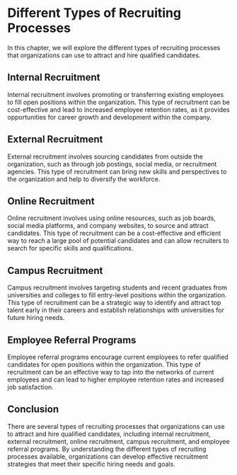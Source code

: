 Different Types of Recruiting Processes
=========================================================================

In this chapter, we will explore the different types of recruiting processes that organizations can use to attract and hire qualified candidates.

Internal Recruitment
--------------------

Internal recruitment involves promoting or transferring existing employees to fill open positions within the organization. This type of recruitment can be cost-effective and lead to increased employee retention rates, as it provides opportunities for career growth and development within the company.

External Recruitment
--------------------

External recruitment involves sourcing candidates from outside the organization, such as through job postings, social media, or recruitment agencies. This type of recruitment can bring new skills and perspectives to the organization and help to diversify the workforce.

Online Recruitment
------------------

Online recruitment involves using online resources, such as job boards, social media platforms, and company websites, to source and attract candidates. This type of recruitment can be a cost-effective and efficient way to reach a large pool of potential candidates and can allow recruiters to search for specific skills and qualifications.

Campus Recruitment
------------------

Campus recruitment involves targeting students and recent graduates from universities and colleges to fill entry-level positions within the organization. This type of recruitment can be a strategic way to identify and attract top talent early in their careers and establish relationships with universities for future hiring needs.

Employee Referral Programs
--------------------------

Employee referral programs encourage current employees to refer qualified candidates for open positions within the organization. This type of recruitment can be an effective way to tap into the networks of current employees and can lead to higher employee retention rates and increased job satisfaction.

Conclusion
----------

There are several types of recruiting processes that organizations can use to attract and hire qualified candidates, including internal recruitment, external recruitment, online recruitment, campus recruitment, and employee referral programs. By understanding the different types of recruiting processes available, organizations can develop effective recruitment strategies that meet their specific hiring needs and goals.


